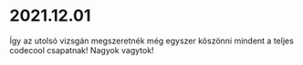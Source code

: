 # 2021.12.01
Így az utolsó vizsgán megszeretnék még egyszer köszönni mindent a teljes codecool csapatnak! Nagyok vagytok!

